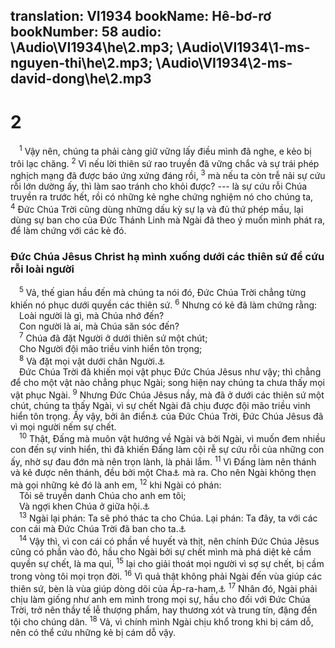 translation: VI1934
bookName: Hê-bơ-rơ 
bookNumber: 58
audio: \Audio\VI1934\he\2.mp3; \Audio\VI1934\1-ms-nguyen-thi\he\2.mp3; \Audio\VI1934\2-ms-david-dong\he\2.mp3
-------

<div class="title"><h1>2</h1></div>
<span class="verse he_2_1"> <sup>1</sup> Vậy nên, chúng ta phải càng giữ vững lấy điều mình đã nghe, e kẻo bị trôi lạc chăng. </span>
<span class="verse he_2_2"><sup>2</sup> Vì nếu lời thiên sứ rao truyền đã vững chắc và sự trái phép nghịch mạng đã được báo ứng xứng đáng rồi, </span>
<span class="verse he_2_3"><sup>3</sup> mà nếu ta còn trễ nải sự cứu rỗi lớn dường ấy, thì làm sao tránh cho khỏi được? --- là sự cứu rỗi Chúa truyền ra trước hết, rồi có những kẻ nghe chứng nghiệm nó cho chúng ta, </span>
<span class="verse he_2_4"><sup>4</sup> Đức Chúa Trời cũng dùng những dấu kỳ sự lạ và đủ thứ phép mầu, lại dùng sự ban cho của Đức Thánh Linh mà Ngài đã theo ý muốn mình phát ra, để làm chứng với các kẻ đó. <br/></span>
<div class="title"><h3>Đức Chúa Jêsus Christ hạ mình xuống dưới các thiên sứ để cứu rỗi loài người</h3></div>
<span class="verse he_2_5"> <sup>5</sup> Vả, thế gian hầu đến mà chúng ta nói đó, Đức Chúa Trời chẳng từng khiến nó phục dưới quyền các thiên sứ. </span>
<span class="verse he_2_6"><sup>6</sup> Nhưng có kẻ đã làm chứng rằng: <br/> Loài người là gì, mà Chúa nhớ đến? <br/> Con người là ai, mà Chúa săn sóc đến? <br/></span>
<span class="verse he_2_7"> <sup>7</sup> Chúa đã đặt Người ở dưới thiên sứ một chút; <br/> Cho Người đội mão triều vinh hiển tôn trọng; <br/></span>
<span class="verse he_2_8"> <sup>8</sup> Và đặt mọi vật dưới chân Người.<a data-toggle="tooltip" data-placement="bottom" title="Thi 8:4-6">⚓</a><br/> Đức Chúa Trời đã khiến mọi vật phục Đức Chúa Jêsus như vậy; thì chẳng để cho một vật nào chẳng phục Ngài; song hiện nay chúng ta chưa thấy mọi vật phục Ngài. </span>
<span class="verse he_2_9"><sup>9</sup> Nhưng Đức Chúa Jêsus nầy, mà đã ở dưới các thiên sứ một chút, chúng ta thấy Ngài, vì sự chết Ngài đã chịu được đội mão triều vinh hiển tôn trọng. Ấy vậy, bởi ân điển<a data-toggle="tooltip" data-placement="bottom" title="Xem chú thích ở Lu 2:40">⚓</a> của Đức Chúa Trời, Đức Chúa Jêsus đã vì mọi người nếm sự chết. <br/></span>
<span class="verse he_2_10"> <sup>10</sup> Thật, Đấng mà muôn vật hướng về Ngài và bởi Ngài, vì muốn đem nhiều con đến sự vinh hiển, thì đã khiến Đấng làm cội rễ sự cứu rỗi của những con ấy, nhờ sự đau đớn mà nên trọn lành, là phải lắm. </span>
<span class="verse he_2_11"><sup>11</sup> Vì Đấng làm nên thánh và kẻ được nên thánh, đều bởi một Cha<a data-toggle="tooltip" data-placement="bottom" title="Nt: một Đấng">⚓</a> mà ra. Cho nên Ngài không thẹn mà gọi những kẻ đó là anh em, </span>
<span class="verse he_2_12"><sup>12</sup> khi Ngài có phán: <br/> Tôi sẽ truyền danh Chúa cho anh em tôi; <br/> Và ngợi khen Chúa ở giữa hội.<a data-toggle="tooltip" data-placement="bottom" title="Thi 22:22">⚓</a><br/></span>
<span class="verse he_2_13"> <sup>13</sup> Ngài lại phán: Ta sẽ phó thác ta cho Chúa. Lại phán: Ta đây, ta với các con cái mà Đức Chúa Trời đã ban cho ta.<a data-toggle="tooltip" data-placement="bottom" title="Es 8:17,18">⚓</a><br/></span>
<span class="verse he_2_14"> <sup>14</sup> Vậy thì, vì con cái có phần về huyết và thịt, nên chính Đức Chúa Jêsus cũng có phần vào đó, hầu cho Ngài bởi sự chết mình mà phá diệt kẻ cầm quyền sự chết, là ma quỉ, </span>
<span class="verse he_2_15"><sup>15</sup> lại cho giải thoát mọi người vì sợ sự chết, bị cầm trong vòng tôi mọi trọn đời. </span>
<span class="verse he_2_16"><sup>16</sup> Vì quả thật không phải Ngài đến vùa giúp các thiên sứ, bèn là vùa giúp dòng dõi của Áp-ra-ham,<a data-toggle="tooltip" data-placement="bottom" title="Es 41:8-9">⚓</a></span>
<span class="verse he_2_17"><sup>17</sup> Nhân đó, Ngài phải chịu làm giống như anh em mình trong mọi sự, hầu cho đối với Đức Chúa Trời, trở nên thầy tế lễ thượng phẩm, hay thương xót và trung tín, đặng đền tội cho chúng dân. </span>
<span class="verse he_2_18"><sup>18</sup> Vả, vì chính mình Ngài chịu khổ trong khi bị cám dỗ, nên có thể cứu những kẻ bị cám dỗ vậy. <br/></span>
